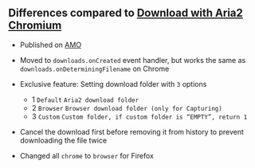 ## Differences compared to [Download with Aria2 Chromium](https://github.com/jc3213/download_with_aria2-chromium)

- Published on [AMO](https://addons.mozilla.org/en-US/firefox/addon/downwitharia2/)

- Moved to `downloads.onCreated` event handler, but works the same as `downloads.onDeterminingFilename` on Chrome
- Exclusive feature: Setting download folder with `3` options
    - 1 `Default` `Aria2 download folder`
    - 2 `Browser` `Browser download folder (only for Capturing)`
    - 3 `Custom` `Custom folder, if custom folder is “EMPTY”, return 1`
- Cancel the download first before removing it from history to prevent downloading the file twice
- Changed all `chrome` to `browser` for Firefox
